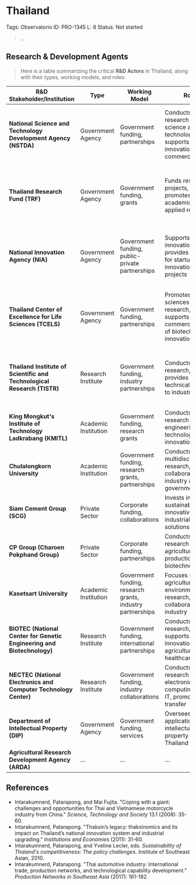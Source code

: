 # Thailand

Tags: Observatorio
ID: PRO-1345
L: 8
Status: Not started

> …
> 

## Research & Development Agents

> Here is a table summarizing the critical **R&D Actors** in Thailand, along with their types, working models, and roles:
> 

| **R&D Stakeholder/Institution** | **Type** | **Working Model** | **Role** | **Parent Organization** |
| --- | --- | --- | --- | --- |
| **National Science and Technology Development Agency (NSTDA)** | Government Agency | Government funding, partnerships | Conducts research in science and technology, supports innovation and commercialization | Ministry of Higher Education, Science, Research and Innovation (MHESI) |
| **Thailand Research Fund (TRF)** | Government Agency | Government funding, grants | Funds research projects, promotes academic and applied research | Ministry of Higher Education, Science, Research and Innovation (MHESI) |
| **National Innovation Agency (NIA)** | Government Agency | Government funding, public-private partnerships | Supports innovation, provides funding for startups and innovation projects | Ministry of Higher Education, Science, Research and Innovation (MHESI) |
| **Thailand Center of Excellence for Life Sciences (TCELS)** | Government Agency | Government funding, partnerships | Promotes life sciences research, supports commercialization of biotech innovations | Ministry of Higher Education, Science, Research and Innovation (MHESI) |
| **Thailand Institute of Scientific and Technological Research (TISTR)** | Research Institute | Government funding, industry partnerships | Conducts applied research, provides technical services to industry | Ministry of Higher Education, Science, Research and Innovation (MHESI) |
| **King Mongkut's Institute of Technology Ladkrabang (KMITL)** | Academic Institution | Government funding, research grants | Conducts research in engineering, technology, and innovation | Independent, under the supervision of MHESI |
| **Chulalongkorn University** | Academic Institution | Government funding, research grants, partnerships | Conducts multidisciplinary research, collaborates with industry and government | Independent, under the supervision of MHESI |
| **Siam Cement Group (SCG)** | Private Sector | Corporate funding, collaborations | Invests in R&D for sustainable and innovative industrial solutions | Private corporation |
| **CP Group (Charoen Pokphand Group)** | Private Sector | Corporate funding, partnerships | Conducts research in agriculture, food production, and biotechnology | Private corporation |
| **Kasetsart University** | Academic Institution | Government funding, research grants, industry partnerships | Focuses on agricultural and environmental research, collaborates with industry | Independent, under the supervision of MHESI |
| **BIOTEC (National Center for Genetic Engineering and Biotechnology)** | Research Institute | Government funding, international partnerships | Conducts biotech research, supports innovation in agriculture and healthcare | National Science and Technology Development Agency (NSTDA) |
| **NECTEC (National Electronics and Computer Technology Center)** | Research Institute | Government funding, industry collaborations | Conducts research in electronics, computing, and IT, promotes tech transfer | National Science and Technology Development Agency (NSTDA) |
| **Department of Intellectual Property (DIP)** | Government Agency | Government funding, services | Oversees patent applications and intellectual property rights in Thailand | Ministry of Commerce |
| **Agricultural Research Development Agency (ARDA)** | … | … | … | … |

## References

- Intarakumnerd, Patarapong, and Mai Fujita. "Coping with a giant:  challenges and opportunities for Thai and Vietnamese motorcycle industry  from China." *Science, Technology and Society* 13.1 (2008): 35-60.
- Intarakumnerd, Patarapong. "Thaksin’s legacy: thaksinomics and its 
impact on Thailand’s national innovation system and industrial 
upgrading." *Institutions and Economies* (2011): 31-60.
- Intarakumnerd, Patarapong, and Yveline Lecler, eds. *Sustainability of Thaiand's competitiveness: The policy challenges*. Institute of Southeast Asian, 2010.
- Intarakumnerd, Patarapong. "Thai automotive industry: International 
trade, production networks, and technological capability development." *Production Networks in Southeast Asia* (2017): 161-182.